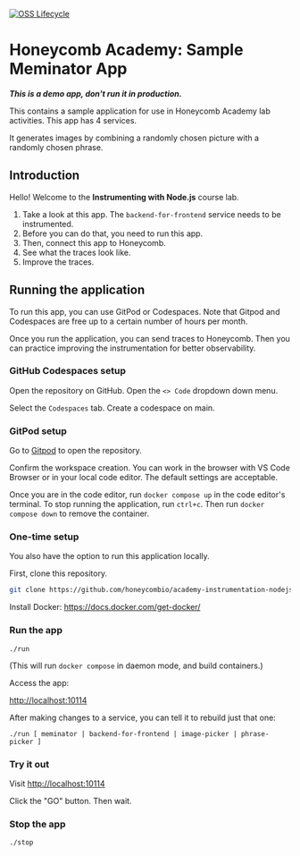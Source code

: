 [![OSS Lifecycle](https://img.shields.io/osslifecycle/honeycombio/academy-instrumentation-nodejs)](https://github.com/honeycombio/home/blob/main/honeycomb-oss-lifecycle-and-practices.md)

# Honeycomb Academy: Sample Meminator App

***This is a demo app, don't run it in production.***

This contains a sample application for use in Honeycomb Academy lab activities. This app has 4 services.  

It generates images by combining a randomly chosen picture with a randomly chosen phrase.

## Introduction

Hello! Welcome to the **Instrumenting with Node.js** course lab.

1. Take a look at this app. The `backend-for-frontend` service needs to be instrumented.
2. Before you can do that, you need to run this app. 
3. Then, connect this app to Honeycomb.
4. See what the traces look like.
5. Improve the traces.


## Running the application

To run this app, you can use GitPod or Codespaces. Note that Gitpod and Codespaces are free up to a certain number of hours per month. 

Once you run the application, you can send traces to Honeycomb. Then you can practice improving the instrumentation for better observability. 

### GitHub Codespaces setup

Open the repository on GitHub. Open the `<> Code` dropdown down menu. 

Select the `Codespaces` tab. Create a codespace on main. 

### GitPod setup

Go to [Gitpod](https://gitpod.io/#https://github.com/honeycombio/academy-instrumentation-nodejs) to open the repository.

Confirm the workspace creation. You can work in the browser with VS Code Browser or in your local code editor. The default settings are acceptable. 

Once you are in the code editor, run `docker compose up` in the code editor's terminal. To stop running the application, run `ctrl+c`. Then run `docker compose down` to remove the container.

### One-time setup

You also have the option to run this application locally. 

First, clone this repository.

```bash
git clone https://github.com/honeycombio/academy-instrumentation-nodejs
```

Install Docker: https://docs.docker.com/get-docker/

### Run the app

`./run`

(This will run `docker compose` in daemon mode, and build containers.)

Access the app:

[http://localhost:10114]()

After making changes to a service, you can tell it to rebuild just that one:

`./run [ meminator | backend-for-frontend | image-picker | phrase-picker ]`

### Try it out

Visit [http://localhost:10114]()

Click the "GO" button. Then wait.

### Stop the app

`./stop`

